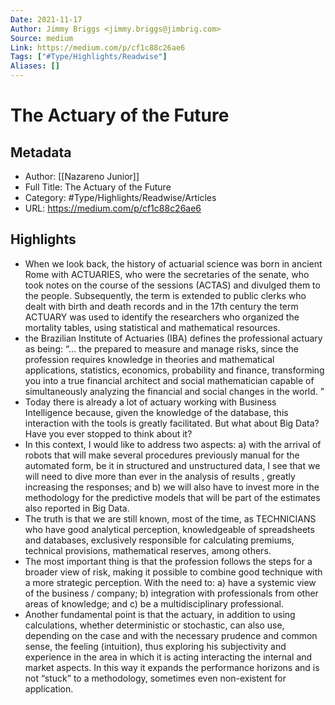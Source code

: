 ```yaml
---
Date: 2021-11-17
Author: Jimmy Briggs <jimmy.briggs@jimbrig.com>
Source: medium
Link: https://medium.com/p/cf1c88c26ae6
Tags: ["#Type/Highlights/Readwise"]
Aliases: []
---
```

# The Actuary of the Future

## Metadata
- Author: [[Nazareno Junior]]
- Full Title: The Actuary of the Future
- Category: #Type/Highlights/Readwise/Articles
- URL: https://medium.com/p/cf1c88c26ae6

## Highlights
- When we look back, the history of actuarial science was born in ancient Rome with ACTUARIES, who were the secretaries of the senate, who took notes on the course of the sessions (ACTAS) and divulged them to the people. Subsequently, the term is extended to public clerks who dealt with birth and death records and in the 17th century the term ACTUARY was used to identify the researchers who organized the mortality tables, using statistical and mathematical resources.
- the Brazilian Institute of Actuaries (IBA) defines the professional actuary as being: “… the prepared to measure and manage risks, since the profession requires knowledge in theories and mathematical applications, statistics, economics, probability and finance, transforming you into a true financial architect and social mathematician capable of simultaneously analyzing the financial and social changes in the world. ”
- Today there is already a lot of actuary working with Business Intelligence because, given the knowledge of the database, this interaction with the tools is greatly facilitated. But what about Big Data? Have you ever stopped to think about it?
- In this context, I would like to address two aspects: a) with the arrival of robots that will make several procedures previously manual for the automated form, be it in structured and unstructured data, I see that we will need to dive more than ever in the analysis of results , greatly increasing the responses; and b) we will also have to invest more in the methodology for the predictive models that will be part of the estimates also reported in Big Data.
- The truth is that we are still known, most of the time, as TECHNICIANS who have good analytical perception, knowledgeable of spreadsheets and databases, exclusively responsible for calculating premiums, technical provisions, mathematical reserves, among others.
- The most important thing is that the profession follows the steps for a broader view of risk, making it possible to combine good technique with a more strategic perception. With the need to: a) have a systemic view of the business / company; b) integration with professionals from other areas of knowledge; and c) be a multidisciplinary professional.
- Another fundamental point is that the actuary, in addition to using calculations, whether deterministic or stochastic, can also use, depending on the case and with the necessary prudence and common sense, the feeling (intuition), thus exploring his subjectivity and experience in the area in which it is acting interacting the internal and market aspects. In this way it expands the performance horizons and is not “stuck” to a methodology, sometimes even non-existent for application.
